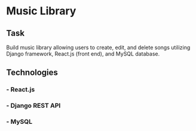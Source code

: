 # Music Library

## Task
  Build music library allowing users to create, edit, and delete songs utilizing Django framework, React.js (front end), and MySQL database.
  
 ## Technologies
 ### - React.js
 ### - Django REST API
 ### - MySQL
